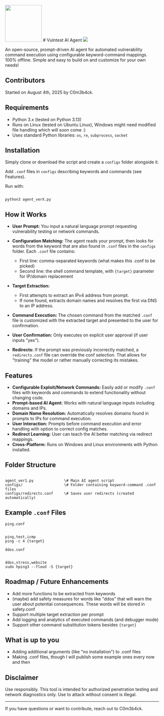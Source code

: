 <img src="logohere.png" class="logo" width="120"/>
# Vulntest AI Agent  
<img src="https://img.shields.io/github/downloads/C0m3b4ck/Vulntest-AI-Agent/total">

An open-source, prompt-driven AI agent for automated vulnerability command execution using configurable keyword-command mappings. 100% offline. Simple and easy to build on and customize for your own needs!

## Contributors  
Started on August 4th, 2025 by C0m3b4ck.

## Requirements  
- Python 3.x (tested on Python 3.13)  
- Runs on Linux (tested on Ubuntu Linux), Windows might need modified file handling which will soon come :)
- Uses standard Python libraries: `os`, `re`, `subprocess`, `socket`  

## Installation  
Simply clone or download the script and create a `configs` folder alongside it.  

Add `.conf` files in `configs` describing keywords and commands (see Features).  

Run with:  
```

python3 agent_verX.py

```

## How it Works 
- **User Prompt:** You input a natural language prompt requesting vulnerability testing or network commands.  
- **Configuration Matching:** The agent reads your prompt, then looks for words from the keyword that are also found in `.conf` files in the `configs` folder. Each `.conf` file contains:
  - First line: comma-separated keywords (what makes this .conf to be picked)  
  - Second line: the shell command template, with `{target}` parameter for IP/domain replacement  

- **Target Extraction:**  
  - First attempts to extract an IPv4 address from prompt.  
  - If none found, extracts domain names and resolves the first via DNS to an IP address.  

- **Command Execution:** The chosen command from the matched `.conf` file is customized with the extracted target and presented to the user for confirmation.
- **User Confirmation:** Only executes on explicit user approval (if user inputs "yes"). 
- **Redirects:** If the prompt was previously incorrectly matched, a `redirects.conf` file can override the conf selection. That allows for "training" the model or rather manually correcting its mistakes.
  
## Features  
- **Configurable Exploit/Network Commands:** Easily add or modify `.conf` files with keywords and commands to extend functionality without changing code.  
- **Prompt-based AI Agent:** Works with natural language inputs including domains and IPs.  
- **Domain Name Resolution:** Automatically resolves domains found in prompts to IPs for command execution.  
- **User Interaction:** Prompts before command execution and error handling with option to correct config matches.  
- **Redirect Learning:** User can teach the AI better matching via redirect mappings.  
- **Cross-Platform:** Runs on Windows and Linux environments with Python installed.

## Folder Structure  
```

agent_ver1.py              \# Main AI agent script
configs/                   \# Folder containing keyword-command .conf files
configs/redirects.conf     \# Saves user redirects (created automatically)

```

## Example `.conf` Files  
`ping.conf`  
```

ping,test,icmp
ping -c 4 {target}

```

`ddos.conf`  
```

ddos,stress,website
sudo hping3 --flood -S {target}

```

## Roadmap / Future Enhancements  
- Add more functions to be extracted from keywords
- (maybe) add safety measures for words like "ddos" that will warn the user about potential consequences. These words will be stored in safety.conf
- Support multiple target extraction per prompt  
- Add logging and analytics of executed commands (and debugger mode)
- Support other command substitution tokens besides `{target}`   

## What is up to you
- Adding additional arguments (like "no installation") to .conf files
- Making .conf files, though I will publish some example ones every now and then

## Disclaimer  
Use responsibly. This tool is intended for authorized penetration testing and network diagnostics only. Use to attack without consent is illegal.

---

If you have questions or want to contribute, reach out to C0m3b4ck.
```
